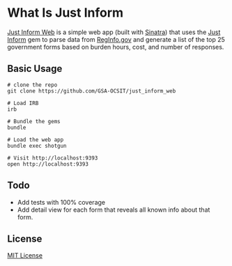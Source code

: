 # What Is Just Inform

[Just Inform Web] is a simple web app (built with [Sinatra]) that uses the [Just Inform] gem to parse data from [RegInfo.gov] and generate a list of the top 25 government forms based on burden hours, cost, and number of responses.

## Basic Usage

    # clone the repo
    git clone https://github.com/GSA-OCSIT/just_inform_web

    # Load IRB
    irb
    
    # Bundle the gems
    bundle

    # Load the web app
    bundle exec shotgun
    
    # Visit http://localhost:9393
    open http://localhost:9393

## Todo

* Add tests with 100% coverage
* Add detail view for each form that reveals all known info about that form.

## License
[MIT License]
  
  [Just Inform Web]: https://github.com/GSA-OCSIT/just_inform_web
  [Sinatra]: http://www.sinatrarb.com/
  [Just Inform]: https://github.com/GSA-OCSIT/just_inform
  [RegInfo.gov]: http://www.reginfo.gov
  [MIT License]: https://github.com/GSA-OCSIT/just_inform_web/blob/master/LICENSE.md
  [README]: https://github.com/GSA-OCSIT/just_inform_web/blob/master/README.md